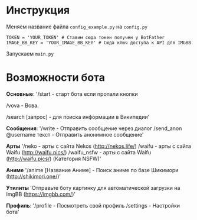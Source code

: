 # Инструкция

Меняем название файла `config_example.py` на `config.py`
```Config
TOKEN = 'YOUR_TOKEN' # Ставим сюда токен получен у BotFather
IMAGE_BB_KEY = 'YOUR_IMAGE_BB_KEY' # Сюда ключ доступа к API для IMGBB
```
Запускаем `main.py`

# Возможности бота

**Основные**:
'/start - старт бота если пропали кнопки

/vova - Вова.

/search [запрос] - для поиска информации в Википедии'


**Сообщения**:
'/write - Отправить сообщение через диалог
/send_anon @username текст - Отправить анонимное сообщение'

**Арты**
'/neko - арты с сайта Nekos (http://nekos.life/)
/waifu - арты с сайта Waifu (http://waifu.pics/)
/waifu_nsfw - арты с сайта Waifu (http://waifu.pics/) (Категория NSFW)'

**Аниме**
'/anime [Название Аниме] - Поиск аниме по базе Шикимори (http://shikimori.one/)'

**Утилиты**
'Отправьте боту картинку для автоматической загрузки на ImgBB (https://imgbb.com/)'

**Профиль**:
'/profile - Посмотреть свой профиль
/settings - Настройки бота'
